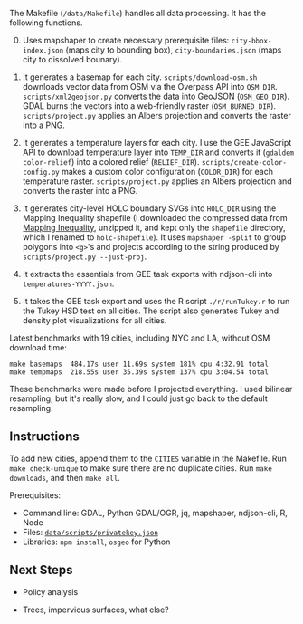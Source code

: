 The Makefile (`/data/Makefile`) handles all data processing. It has the following functions.

0. Uses mapshaper to create necessary prerequisite files: `city-bbox-index.json` (maps city to bounding box), `city-boundaries.json` (maps city to dissolved bounary).

1. It generates a basemap for each city. `scripts/download-osm.sh` downloads vector data from OSM via the Overpass API into `OSM_DIR`. `scripts/xml2geojson.py` converts the data into GeoJSON (`OSM_GEO_DIR`). GDAL burns the vectors into a web-friendly raster (`OSM_BURNED_DIR`). `scripts/project.py` applies an Albers projection and converts the raster into a PNG.

2. It generates a temperature layers for each city. I use the GEE JavaScript API to download temperature layer into `TEMP_DIR` and converts it (`gdaldem color-relief`) into a colored relief (`RELIEF_DIR`). `scripts/create-color-config.py` makes a custom color configuration (`COLOR_DIR`) for each temperature raster. `scripts/project.py` applies an Albers projection and converts the raster into a PNG.

3. It generates city-level HOLC boundary SVGs into `HOLC_DIR` using the Mapping Inequality shapefile (I downloaded the compressed data from [Mapping Inequality](https://dsl.richmond.edu/panorama/redlining/#loc=11/40.809/-74.187&city=manhattan-ny&area=D3&text=intro), unzipped it, and kept only the `shapefile` directory, which I renamed to `holc-shapefile`). It uses `mapshaper -split` to group polygons into `<g>`'s and projects according to the string produced by `scripts/project.py --just-proj`.

4. It extracts the essentials from GEE task exports with ndjson-cli into `temperatures-YYYY.json`.

5. It takes the GEE task export and uses the R script `./r/runTukey.r` to run the Tukey HSD test on all cities. The script also generates Tukey and density plot visualizations for all cities.

Latest benchmarks with 19 cities, including NYC and LA, without OSM download time:
```
make basemaps  484.17s user 11.69s system 181% cpu 4:32.91 total
make tempmaps  218.55s user 35.39s system 137% cpu 3:04.54 total
```

These benchmarks were made before I projected everything. I used bilinear resampling, but it's really slow, and I could just go back to the default resampling.

## Instructions

To add new cities, append them to the `CITIES` variable in the Makefile. Run `make check-unique` to make sure there are no duplicate cities. Run `make downloads`, and then `make all`.

Prerequisites:
* Command line: GDAL, Python GDAL/OGR, jq, mapshaper, ndjson-cli, R, Node
* Files: [`data/scripts/privatekey.json`](https://developers.google.com/earth-engine/guides/service_account)
* Libraries: `npm install`, `osgeo` for Python

## Next Steps

* Policy analysis

* Trees, impervious surfaces, what else?
